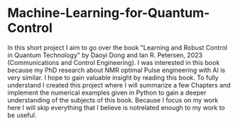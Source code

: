 # Machine-Learning-for-Quantum-Control
In this short project I aim to go over the book "Learning and Robust Control in Quantum Technology" by Daoyi Dong and Ian R. Petersen, 2023 (Communications and Control Engineering).
I was interested in this book because my PhD research about NMR optimal Pulse engineering with AI is very similar. I hope to gain valuable insight by reading this book. 
To fully understand I created this project where I will summarize a few Chapters and  implement the numerical examples given in Python to gain a deeper understanding of the subjects of this book. 
Because I focus on my work here I will skip everything that I believe is notrelated enough to my work to be useful. 
